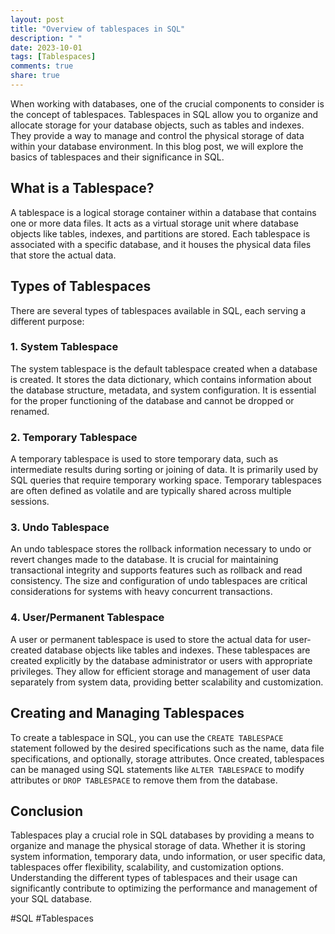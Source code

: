```yaml
---
layout: post
title: "Overview of tablespaces in SQL"
description: " "
date: 2023-10-01
tags: [Tablespaces]
comments: true
share: true
---
```


When working with databases, one of the crucial components to consider is the concept of tablespaces. Tablespaces in SQL allow you to organize and allocate storage for your database objects, such as tables and indexes. They provide a way to manage and control the physical storage of data within your database environment. In this blog post, we will explore the basics of tablespaces and their significance in SQL.

## What is a Tablespace?

A tablespace is a logical storage container within a database that contains one or more data files. It acts as a virtual storage unit where database objects like tables, indexes, and partitions are stored. Each tablespace is associated with a specific database, and it houses the physical data files that store the actual data.

## Types of Tablespaces

There are several types of tablespaces available in SQL, each serving a different purpose:

### 1. System Tablespace

The system tablespace is the default tablespace created when a database is created. It stores the data dictionary, which contains information about the database structure, metadata, and system configuration. It is essential for the proper functioning of the database and cannot be dropped or renamed.

### 2. Temporary Tablespace

A temporary tablespace is used to store temporary data, such as intermediate results during sorting or joining of data. It is primarily used by SQL queries that require temporary working space. Temporary tablespaces are often defined as volatile and are typically shared across multiple sessions.

### 3. Undo Tablespace

An undo tablespace stores the rollback information necessary to undo or revert changes made to the database. It is crucial for maintaining transactional integrity and supports features such as rollback and read consistency. The size and configuration of undo tablespaces are critical considerations for systems with heavy concurrent transactions.

### 4. User/Permanent Tablespace

A user or permanent tablespace is used to store the actual data for user-created database objects like tables and indexes. These tablespaces are created explicitly by the database administrator or users with appropriate privileges. They allow for efficient storage and management of user data separately from system data, providing better scalability and customization.

## Creating and Managing Tablespaces

To create a tablespace in SQL, you can use the `CREATE TABLESPACE` statement followed by the desired specifications such as the name, data file specifications, and optionally, storage attributes. Once created, tablespaces can be managed using SQL statements like `ALTER TABLESPACE` to modify attributes or `DROP TABLESPACE` to remove them from the database.

## Conclusion

Tablespaces play a crucial role in SQL databases by providing a means to organize and manage the physical storage of data. Whether it is storing system information, temporary data, undo information, or user specific data, tablespaces offer flexibility, scalability, and customization options. Understanding the different types of tablespaces and their usage can significantly contribute to optimizing the performance and management of your SQL database.

#SQL #Tablespaces